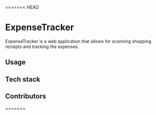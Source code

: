 <<<<<<< HEAD
# ExpenseTracker

ExpenseTracker is a web application that allows for scanning shopping receipts and tracking the expenses.

## Usage

## Tech stack

## Contributors
=======
